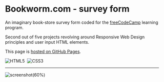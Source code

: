 # Bookworm.com - survey form

An imaginary book-store survey form coded for the [freeCodeCamp](https://www.freecodecamp.org) learning program.

Second out of five projects revolving around Responsive Web Design principles and user input HTML elements.

This page is [hosted on GitHub Pages](https://marcocosta1618.github.io/bookworm-survey-form/).

![HTML5](https://img.shields.io/badge/HTML5-red.svg?&logo=html5&logoColor=white)&nbsp;
![CSS3](https://img.shields.io/badge/CSS3-blue.svg?&logo=css3&logoColor=white)&nbsp;

---
![screenshot(60%)](https://user-images.githubusercontent.com/78434326/117530940-34e6ad00-afe0-11eb-8773-e65078fb12c7.jpg)
